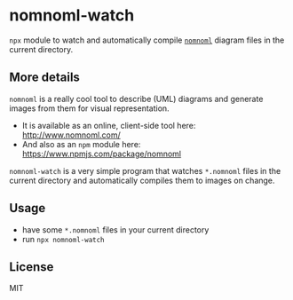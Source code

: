 # nomnoml-watch
`npx` module to watch and automatically compile [`nomnoml`](http://www.nomnoml.com/) diagram files in the current directory.

## More details

`nomnoml` is a really cool tool to describe (UML) diagrams and generate images from them for visual representation.

* It is available as an online, client-side tool here: http://www.nomnoml.com/
* And also as an `npm` module here: https://www.npmjs.com/package/nomnoml
 
 `nomnoml-watch` is a very simple program that watches `*.nomnoml` files in the current directory and automatically compiles them to images on change.

## Usage

* have some `*.nomnoml` files in your current directory
* run `npx nomnoml-watch`

## License

MIT
